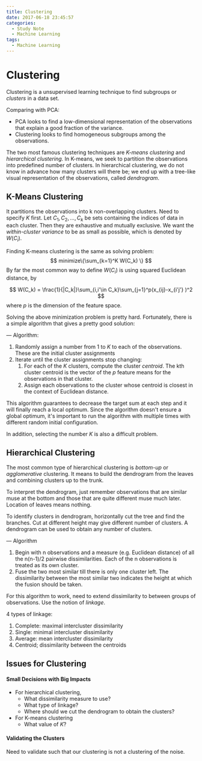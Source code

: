 ```yaml
---
title: Clustering
date: 2017-06-18 23:45:57
categories:
  - Study Note
  - Machine Learning
tags: 
  - Machine Learning
---
```


# Clustering

Clustering is a unsupervised learning technique to find subgroups or *clusters* in a data set. 

Comparing with PCA:

- PCA looks to find a low-dimensional representation of the observations that explain a good fraction of the variance.
- Clustering looks to find homogeneous subgroups among the observations.

The two most famous clustering techniques are *K-means clustering* and *hierarchical clustering*. In K-means, we seek to partition the observations into predefined number of clusters. In hierarchical clustering, we do not know in advance how many clusters will there be; we end up with a tree-like visual representation of the observations, called *dendrogram*.

## K-Means Clustering

It partitions the observations into k non-overlapping clusters. Need to specify $K$ first. Let $C_1,C_2,…,C_k$ be sets containing the indices of data in each cluster. Then they are exhaustive and mutually exclusive. We want the *within-cluster variance* to be as small as possible, which is denoted by $W(C_i)$.

Finding K-means clustering is the same as solving problem:
$$
minimize\{\sum_{k=1}^K W(C_k) \}
$$
By far the most common way to define $W(C_i)$ is using squared Euclidean distance, by

$$
W(C_k) = \frac{1}{|C_k|}\sum_{i,i'\in C_k}\sum_{j=1}^p(x_{ij}-x_{i'j'} )^2
$$
where $p$ is the dimension of the feature space.

Solving the above minimization problem is pretty hard. Fortunately, there is a simple algorithm that gives a pretty good solution:

— Algorithm:

1. Randomly assign a number from 1 to $K$ to each of the observations. These are the initial cluster assignments
2. Iterate until the cluster assignments stop changing:
   1. For each of the $K$ clusters, compute the cluster *centroid*. The kth cluster centroid is the vector of the $p$ feature means for the observations in that cluster.
   2. Assign each observations to the cluster whose centroid is closest in the context of Euclidean distance.

This algorithm guarantees to decrease the target sum at each step and it will finally reach a local optimum. Since the algorithm doesn't ensure a global optimum, it's important to run the algorithm with multiple times with different random initial configuration.

In addition, selecting the number $K$ is also a difficult problem.

## Hierarchical Clustering

The most common type of hierarchical clustering is *bottom-up* or *agglomerative* clustering. It means to build the dendrogram from the leaves and combining clusters up to the trunk. 

To interpret the dendrogram, just remember observations that are similar muse at the bottom and those that are quite different muse much later. Location of leaves means nothing.

To identify clusters in dendrogram, horizontally cut the tree and find the branches. Cut at different height may give different number of clusters. A dendrogram can be used to obtain any number of clusters.

— Algorithm

1. Begin with n observations and a measure (e.g. Euclidean distance) of all the n(n-1)/2 pairwise dissimilarities. Each of the n observations is treated as its own cluster.
2. Fuse the two most similar till there is only one cluster left. The dissimilarity between the most similar two indicates the height at which the fusion should be taken.

For this algorithm to work, need to extend dissimilarity to between groups of observations. Use the notion of *linkage*. 

4 types of linkage:

1. Complete: maximal intercluster dissimilarity
2. Single: minimal intercluster dissimilarity
3. Average: mean intercluster dissimilarity
4. Centroid; dissimilarity between the centroids

## Issues for Clustering

#### Small Decisions with Big Impacts

- For hierarchical clustering, 
  - What dissimilarity measure to use?
  - What type of linkage?
  - Where should we cut the dendrogram to obtain the clusters?
- For K-means clustering
  - What value of $K$?

#### Validating the Clusters

Need to validate such that our clustering is not a clustering of the noise.